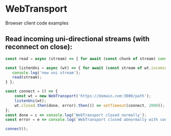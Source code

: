 # WebTransport

Browser client code examples

## Read incoming uni-directional streams (with reconnect on close):

```javascript
const read = async (stream) => { for await (const chunk of stream) console.log('stream chunk:', chunk); };

const listenUni = async (wt) => { for await (const stream of wt.incomingUnidirectionalStreams) {
   console.log('new uni stream');
   read(stream);
} };

const connect = () => {
    const wt = new WebTransport('https://domain.com:3000/path');
    listenUni(wt);
    wt.closed.then(done, error).then(() => setTimeout(connect, 2000));
};
const done = c => console.log('WebTransport closed normally');
const error = e => console.log(`WebTransport closed abnormally with code: ${e.closeCode}, reason: ${e.reason}`);

connect();
```
